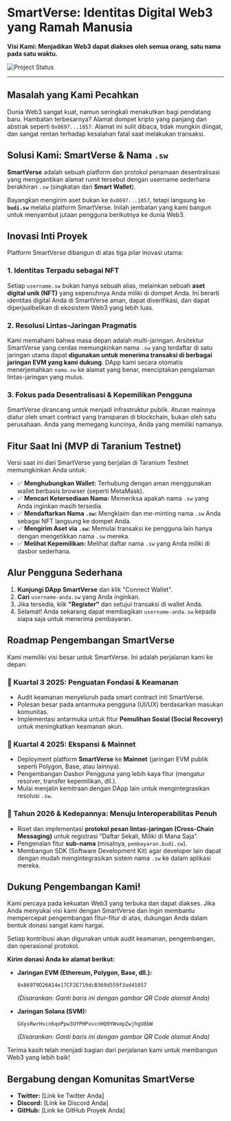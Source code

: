 # SmartVerse: Identitas Digital Web3 yang Ramah Manusia

**Visi Kami: Menjadikan Web3 dapat diakses oleh semua orang, satu nama pada satu waktu.**

![Project Status](https://img.shields.io/badge/Status-Live%20on%20Taranium%20Testnet-green)

---

## Masalah yang Kami Pecahkan

Dunia Web3 sangat kuat, namun seringkali menakutkan bagi pendatang baru. Hambatan terbesarnya? Alamat dompet kripto yang panjang dan abstrak seperti `0x8697...1057`. Alamat ini sulit dibaca, tidak mungkin diingat, dan sangat rentan terhadap kesalahan fatal saat melakukan transaksi.

## Solusi Kami: SmartVerse & Nama `.sw`

**SmartVerse** adalah sebuah platform dan protokol penamaan desentralisasi yang menggantikan alamat rumit tersebut dengan username sederhana berakhiran `.sw` (singkatan dari **Smart Wallet**).

Bayangkan mengirim aset bukan ke `0x8697...1057`, tetapi langsung ke **`budi.sw`** melalui platform SmartVerse. Inilah jembatan yang kami bangun untuk menyambut jutaan pengguna berikutnya ke dunia Web3.

## Inovasi Inti Proyek

Platform SmartVerse dibangun di atas tiga pilar inovasi utama:

### 1. **Identitas Terpadu sebagai NFT**
Setiap `username.sw` bukan hanya sebuah alias, melainkan sebuah **aset digital unik (NFT)** yang sepenuhnya Anda miliki di dompet Anda. Ini berarti identitas digital Anda di SmartVerse aman, dapat diverifikasi, dan dapat diperjualbelikan di ekosistem Web3 yang lebih luas.

### 2. **Resolusi Lintas-Jaringan Pragmatis**
Kami memahami bahwa masa depan adalah multi-jaringan. Arsitektur SmartVerse yang cerdas memungkinkan nama `.sw` yang terdaftar di satu jaringan utama dapat **digunakan untuk menerima transaksi di berbagai jaringan EVM yang kami dukung**. DApp kami secara otomatis menerjemahkan `nama.sw` ke alamat yang benar, menciptakan pengalaman lintas-jaringan yang mulus.

### 3. **Fokus pada Desentralisasi & Kepemilikan Pengguna**
SmartVerse dirancang untuk menjadi infrastruktur publik. Aturan mainnya diatur oleh smart contract yang transparan di blockchain, bukan oleh satu perusahaan. Anda yang memegang kuncinya, Anda yang memiliki namanya.

## Fitur Saat Ini (MVP di Taranium Testnet)

Versi saat ini dari SmartVerse yang berjalan di Taranium Testnet memungkinkan Anda untuk:
* ✅ **Menghubungkan Wallet:** Terhubung dengan aman menggunakan wallet berbasis browser (seperti MetaMask).
* ✅ **Mencari Ketersediaan Nama:** Memeriksa apakah nama `.sw` yang Anda inginkan masih tersedia.
* ✅ **Mendaftarkan Nama `.sw`:** Mengklaim dan me-minting nama `.sw` Anda sebagai NFT langsung ke dompet Anda.
* ✅ **Mengirim Aset via `.sw`:** Memulai transaksi ke pengguna lain hanya dengan mengetikkan nama `.sw` mereka.
* ✅ **Melihat Kepemilikan:** Melihat daftar nama `.sw` yang Anda miliki di dasbor sederhana.

## Alur Pengguna Sederhana

1.  **Kunjungi DApp SmartVerse** dan klik "Connect Wallet".
2.  **Cari** `username-anda.sw` yang Anda inginkan.
3.  Jika tersedia, klik **"Register"** dan setujui transaksi di wallet Anda.
4.  Selamat! Anda sekarang dapat membagikan `username-anda.sw` kepada siapa saja untuk menerima pembayaran.

## Roadmap Pengembangan SmartVerse

Kami memiliki visi besar untuk SmartVerse. Ini adalah perjalanan kami ke depan:

### 📍 Kuartal 3 2025: Penguatan Fondasi & Keamanan
* Audit keamanan menyeluruh pada smart contract inti SmartVerse.
* Polesan besar pada antarmuka pengguna (UI/UX) berdasarkan masukan komunitas.
* Implementasi antarmuka untuk fitur **Pemulihan Sosial (Social Recovery)** untuk meningkatkan keamanan akun.

### 🚀 Kuartal 4 2025: Ekspansi & Mainnet
* Deployment platform **SmartVerse** ke **Mainnet** (jaringan EVM publik seperti Polygon, Base, atau lainnya).
* Pengembangan Dasbor Pengguna yang lebih kaya fitur (mengatur resolver, transfer kepemilikan, dll.).
* Mulai menjalin kemitraan dengan DApp lain untuk mengintegrasikan resolusi `.sw`.

### 🌌 Tahun 2026 & Kedepannya: Menuju Interoperabilitas Penuh
* Riset dan implementasi **protokol pesan lintas-jaringan (Cross-Chain Messaging)** untuk registrasi "Daftar Sekali, Miliki di Mana Saja".
* Pengenalan fitur **sub-nama** (misalnya, `pembayaran.budi.sw`).
* Membangun SDK (Software Development Kit) agar developer lain dapat dengan mudah mengintegrasikan sistem nama `.sw` ke dalam aplikasi mereka.

## Dukung Pengembangan Kami!

Kami percaya pada kekuatan Web3 yang terbuka dan dapat diakses. Jika Anda menyukai visi kami dengan SmartVerse dan ingin membantu mempercepat pengembangan fitur-fitur di atas, dukungan Anda dalam bentuk donasi sangat kami hargai.

Setiap kontribusi akan digunakan untuk audit keamanan, pengembangan, dan operasional protokol.

**Kirim donasi Anda ke alamat berikut:**

* **Jaringan EVM (Ethereum, Polygon, Base, dll.):**
    ```
    0x86979D26A14e17CF2E719dcB369d559f3ad41057
    ```
    *(Disarankan: Ganti baris ini dengan gambar QR Code alamat Anda)*

* **Jaringan Solana (SVM):**
    ```
    GXysRwrHscn6qoPpw3UYPHPxvcnHQ9YWsmpZwjhgU8bW
    ```
    *(Disarankan: Ganti baris ini dengan gambar QR Code alamat Anda)*

Terima kasih telah menjadi bagian dari perjalanan kami untuk membangun Web3 yang lebih baik!

## Bergabung dengan Komunitas SmartVerse

* **Twitter:** [Link ke Twitter Anda]
* **Discord:** [Link ke Discord Anda]
* **GitHub:** [Link ke GitHub Proyek Anda]
